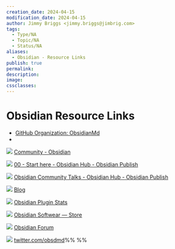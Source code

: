 ```yaml
---
creation_date: 2024-04-15
modification_date: 2024-04-15
author: Jimmy Briggs <jimmy.briggs@jimbrig.com>
tags:
  - Type/NA
  - Topic/NA
  - Status/NA
aliases:
  - Obsidian - Resource Links
publish: true
permalink:
description:
image:
cssclasses:
---
```


# Obsidian Resource Links

- [GitHub Organization: ObsidianMd](https://github.com/obsidianmd)
- 



![](https://t2.gstatic.com/faviconV2?client=SOCIAL&type=FAVICON&fallback_opts=TYPE,SIZE,URL&url=https://obsidian.md&size=32) [Community - Obsidian](https://obsidian.md/community)

![](https://t2.gstatic.com/faviconV2?client=SOCIAL&type=FAVICON&fallback_opts=TYPE,SIZE,URL&url=https://publish.obsidian.md&size=32) [00 - Start here - Obsidian Hub - Obsidian Publish](https://publish.obsidian.md/hub/00+-+Start+here)

![](https://t2.gstatic.com/faviconV2?client=SOCIAL&type=FAVICON&fallback_opts=TYPE,SIZE,URL&url=https://publish.obsidian.md&size=32) [Obsidian Community Talks - Obsidian Hub - Obsidian Publish](https://publish.obsidian.md/hub/01+-+Community/Events/Obsidian+Community+Talks)

![](https://t2.gstatic.com/faviconV2?client=SOCIAL&type=FAVICON&fallback_opts=TYPE,SIZE,URL&url=https://eleanorkonik.com&size=32) [Blog](https://www.eleanorkonik.com/blog/)

![](https://t2.gstatic.com/faviconV2?client=SOCIAL&type=FAVICON&fallback_opts=TYPE,SIZE,URL&url=https://obsidian-plugin-stats.vercel.app&size=32) [Obsidian Plugin Stats](https://obsidian-plugin-stats.vercel.app/)

![](https://t2.gstatic.com/faviconV2?client=SOCIAL&type=FAVICON&fallback_opts=TYPE,SIZE,URL&url=https://obsidian.md&size=32) [Obsidian Softwear — Store](https://obsidian.md/softwear)

![](https://t2.gstatic.com/faviconV2?client=SOCIAL&type=FAVICON&fallback_opts=TYPE,SIZE,URL&url=https://forum.obsidian.md&size=32) [Obsidian Forum](https://forum.obsidian.md/)

![](https://t2.gstatic.com/faviconV2?client=SOCIAL&type=FAVICON&fallback_opts=TYPE,SIZE,URL&url=https://twitter.com&size=32) [twitter.com/obsdmd](https://twitter.com/obsdmd)%%  %%